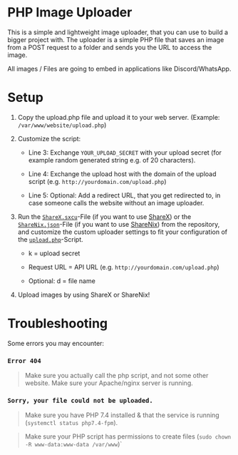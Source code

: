 # PHP Image Uploader 

This is a simple and lightweight image uploader, that you can use to build a bigger project with. 
The uploader is a simple PHP file that saves an image from a POST request to a folder and sends you the URL to access the image.

All images / Files are going to embed in applications like Discord/WhatsApp.

# Setup

1. Copy the upload.php file and upload it to your web server. (Example: `/var/www/website/upload.php`)

2. Customize the script:

    - Line 3: Exchange `YOUR_UPLOAD_SECRET` with your upload secret (for example random generated string e.g. of 20 characters).
  
    - Line 4: Exchange the upload host with the domain of the upload script (e.g. `http://yourdomain.com/upload.php`)
  
    - Line 5: Optional: Add a redirect URL, that you get redirected to, in case someone calls the website without an image uploader.
  
  
3. Run the [`ShareX.sxcu`](https://github.com/KonVision/custom_image_uploader/blob/main/sharex.sxcu)-File (if you want to use [ShareX](https://getsharex.com)) or the [`ShareNix.json`](https://github.com/KonVision/custom_image_uploader/blob/main/sharenix.json)-File (if you want to use [ShareNix](https://github.com/Francesco149/sharenix)) from the repository, and customize the custom uploader settings to fit your configuration of the [`upload.php`](https://github.com/KonVision/custom_image_uploader/blob/main/upload.php)-Script.

    - k = upload secret
  
    - Request URL = API URL (e.g. `http://yourdomain.com/upload.php`)

    - Optional: d = file name
  
4. Upload images by using ShareX or ShareNix!


# Troubleshooting

Some errors you may encounter:
 
### `Error 404`

> Make sure you actually call the php script, and not some other website.
> Make sure your Apache/nginx server is running.
  
### `Sorry, your file could not be uploaded.`

> Make sure you have PHP 7.4 installed & that the service is running (`systemctl status php7.4-fpm`).
  
> Make sure your PHP script has permissions to create files (`sudo chown -R www-data:www-data /var/www`)`
